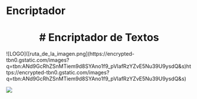 # Encriptador
<h1 align="center" > # Encriptador de Textos </h1>
![LOGO]([ruta_de_la_imagen.png](https://encrypted-tbn0.gstatic.com/images?q=tbn:ANd9GcRhZSnMTiem9d8SYAno1f9_pVIafRzYZvE5Nu39U9ysdQ&s)https://encrypted-tbn0.gstatic.com/images?q=tbn:ANd9GcRhZSnMTiem9d8SYAno1f9_pVIafRzYZvE5Nu39U9ysdQ&s)

<p align="left">
   <img src="https://img.shields.io/badge/STATUS-EN%20DESAROLLO-green">
</p>


